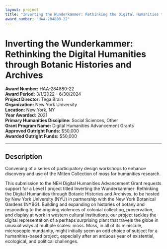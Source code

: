 ```yaml
---
layout: project
title: "Inverting the Wunderkammer: Rethinking the Digital Humanities through Botanic Histories and Archives"
award_number: "HAA-284880-22"
---
```



# Inverting the Wunderkammer: Rethinking the Digital Humanities through Botanic Histories and Archives

**Award Number:** HAA-284880-22  
**Award Period:** 3/1/2022 - 6/30/2024  
**Project Director:** Tega  Brain  
**Organization:** New York University  
**Location:** New York, NY  
**Year Awarded:** 2021  
**Primary Humanities Discipline:** Social Sciences, Other  
**Grant Program Name:** Digital Humanities Advancement Grants  
**Approved Outright Funds:** $50,000  
**Awarded Outright Funds:** $50,000  

---

## Description

<p>Convening of a series of participatory design workshops to enhance discovery and use of the Mitten Collection of moss for humanities research.  <br class="BCX0 SCXW267493809" style="margin: 0px; padding: 0px; user-select: text; -webkit-user-drag: none; -webkit-tap-highlight-color: transparent; white-space: pre !important;" /></p>
<p>This submission to the NEH Digital Humanities Advancement Grant requests support for a Level I project titled Inverting the Wunderkammer: Rethinking the Digital Humanities through Botanic Histories and Archives, to be hosted by New York University (NYU) in partnership with the New York Botanical Gardens (NYBG). Building and expanding on histories of botany and responding to the ongoing violences of colonial collecting, preservation, and display at work in western cultural institutions, our project tackles the digital representation of a perhaps surprising plant that travels the globe in unusual ways at multiple scales: moss. Moss, in all of its miniscule, microscopic mundanity, might initially seem an odd choice of subject for a humanities-based project, especially after an arduous year of existential, ecological, and political challenges.</p>
